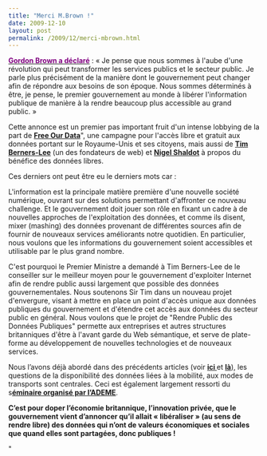 ```yaml
---
title: "Merci M.Brown !"
date: 2009-12-10
layout: post
permalink: /2009/12/merci-mbrown.html
---
```


<p class="MsoNormal"><strong><span><a href="http://3liz.com/blog/rldhont/index.php/?q=ven"><font color="#800080">Gordon Brown a déclaré</font></a></span></strong><span> : « Je pense que nous sommes à l'aube d'une révolution qui peut transformer les services publics et le secteur public. Je parle plus précisément de la manière dont le gouvernement peut changer afin de répondre aux besoins de son époque. Nous sommes déterminés à être, je pense, le premier gouvernement au monde à libérer l'information publique de manière à la rendre beaucoup plus accessible au grand public. »</span></p> <p class="MsoNormal"><span></span></p> <p class="MsoNormal"><span>Cette annonce est un premier pas important fruit d'un intense lobbying de la part de <strong><a href=""http://www.freeourdata.org.uk/index.php"">Free Our Data</a></strong>", une campagne pour l'accès libre et gratuit aux données portant sur le Royaume-Unis et ses citoyens, mais aussi de <strong><a href=""http://www.number10.gov.uk/Pagetag/sir-tim-berners-lee"">Tim Berners-Lee</a></strong> (un des fondateurs de web) et <strong><a href=""http://www.number10.gov.uk/Pagetag/nigel-shadbolt"">Nigel Shaldot</a></strong> à propos du bénéfice des données libres. </span></p> <p class=""MsoNormal""><span></span></p>   <!--more-->  <p class=""MsoNormal""><span>Ces derniers ont peut être eu le derniers mots car :</span></p> <p class=""MsoNormal""><span>L'information est la principale matière première d'une nouvelle société numérique, ouvrant sur des solutions permettant d'affronter ce nouveau challenge. Et le gouvernement doit jouer son rôle en fixant un cadre à de nouvelles approches de l'exploitation des données, et comme ils disent, mixer (mashing) des données provenant de différentes sources afin de fournir de nouveaux services améliorants notre quotidien. En particulier, nous voulons que les informations du gouvernement soient accessibles et utilisable par le plus grand nombre.</span></p> <p class=""MsoNormal""><span></span></p> <p class=""MsoNormal""><span>C'est pourquoi le Premier Ministre a demandé à Tim Berners-Lee de le conseiller sur le meilleur moyen pour le gouvernement d'exploiter Internet afin de rendre public aussi largement que possible des données gouvernementales. Nous soutenons Sir Tim dans un nouveau projet d'envergure, visant à mettre en place un point d'accès unique aux données publiques du gouvernement et d'étendre cet accès aux données du secteur public en général. Nous voulons que le projet de "Rendre Public des Données Publiques" permette aux entreprises et autres structures britanniques d'être à l'avant garde du Web sémantique, et serve de plate-forme au développement de nouvelles technologies et de nouveaux services.</span></p> <p class=""MsoNormal""><span></span></p> <p class=""MsoNormal""><span>Nous l’avons déjà abordé dans des précédents articles (voir <strong><a href=""/2009/11/participation-des-usagersinternautes-a-linformation-deplacements.html"">ici<span style=""font-weight: normal""> </span></a></strong>et <strong><a href=""http://www.typepad.com/site/blogs/6a0120a66d2ad4970b0128756e7ed4970c/post/6a0120a66d2ad4970b012875a85d74970c/edithttp:/transportsdufutur.ademe.fr/blog/2009/11/open-source-mobilites-quels-avantages-quelles-consequences.html"">là</a></strong>), les questions de la disponibilité des données liées à la mobilité, aux modes de transports sont centrales. Ceci est également largement ressorti du s<strong><a href=""https://gabrielplassat.github.io/transportsdufutur""><font color=""#800080"">éminaire organisé par l’ADEME</font></a></strong>.</span></p> <p class=""MsoNormal""><span></span></p> <p><strong><span>C’est pour doper l’économie britannique, l’innovation privée, que le gouvernement vient d’annoncer qu’il allait « libéraliser » (au sens de rendre libre) des données qui n’ont de valeurs économiques et sociales que quand elles sont partagées, donc publiques !</span></strong></p>"